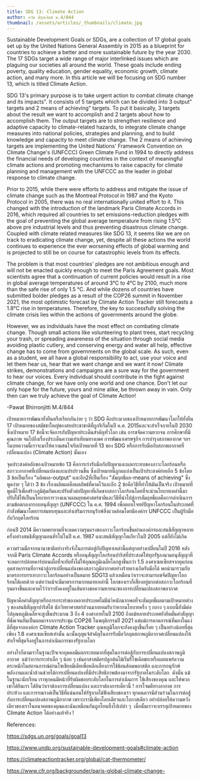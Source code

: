 ```yaml
---
title: SDG 13: Climate Action
author: ภวัต พิรุณจิตต์ ม.4/844
thumbnail: /assets/articles/_thumbnails/climate.jpg
---
```


Sustainable Development Goals or SDGs, are a collection of 17 global
goals set up by the United Nations General Assembly in 2015 as a
blueprint for countries to achieve a better and more sustainable future
by the year 2030. The 17 SDGs target a wide range of major interlinked
issues which are plaguing our societies all around the world. These
goals include ending poverty, quality education, gender equality,
economic growth, climate action, and many more. In this article we will
be focusing on SDG number 13, which is titled Climate Action.

SDG 13's primary purpose is to take urgent
action to combat climate change and its impacts". It consists of 5
targets which can be divided into 3 output" targets and 2
means of achieving" targets. To put it basically, 3
targets about the result we want to accomplish and 2 targets about how
to accomplish them. The output targets are to strengthen resilience and
adaptive capacity to climate-related hazards, to integrate climate
change measures into national policies, strategies and planning, and to
build knowledge and capacity to meet climate change. The 2 means of
achieving targets are implementing the United Nations'
Framework Convention on Climate Change's (UNFCCC) Green
Climate Fund in 1994 to directly address the financial needs of
developing countries in the context of meaningful climate actions and
promoting mechanisms to raise capacity for climate planning and
management with the UNFCCC as the leader in global response to climate
change.

Prior to 2015, while there were efforts to address and mitigate the
issue of climate change such as the Montreal Protocol in 1987 and the
Kyoto Protocol in 2005, there was no real internationally united effort
to it. This changed with the introduction of the landmark Paris Climate
Accords in 2016, which required all countries to set emissions-reduction
pledges with the goal of preventing the global average temperature from
rising 1.5°C above pre industrial levels and thus preventing disastrous
climate change. Coupled with climate related measures like SDG 13, it
seems like we are on track to eradicating climate change, yet, despite
all these actions the world continues to experience the ever worsening
effects of global warming and is projected to still be on course for
catastrophic levels from its effects.

The problem is that most countries' pledges are not
ambitious enough and will not be enacted quickly enough to meet the
Paris Agreement goals. Most scientists agree that a continuation of
current policies would result in a rise in global average temperatures
of around 3°C to 4°C by 2100, much more than the safe rise of only 1.5
°C. And while dozens of countries have submitted bolder pledges as a
result of the COP26 summit in November 2021, the most optimistic
forecast by Climate Action Tracker still forecasts a 1.8°C rise in
temperatures. Therefore, the key to successfully solving the climate
crisis lies within the actions of governments around the globe.

However, we as individuals have the most effect on combating climate
change. Though small actions like volunteering to plant trees, start
recycling your trash, or spreading awareness of the situation through
social media avoiding plastic cutlery, and conserving energy and water
all help, effective change has to come from governments on the global
scale. As such, even as a student, we all have a global responsibility
to act, use your voice and let them hear us, hear that we want change
and we want it now! Climate strikes, demonstrations and campaigns are a
sure way for the government to hear our voices. Every individual should
contribute in the fight against climate change, for we have only one
world and one chance. Don't let our only hope for the
future, yours and mine alike, be thrown away in vain. Only then can we
truly achieve the goal of Climate Action!

-Pawat Bhirronjitti M.4/844

เป้าหมายการพัฒนายั่งยืนหรือเรียกกันง่าย ๆ ว่า SDG
คือประมวลของเป้าหมายการพัฒนาโลกให้ยั่งยืน 17
เป้าหมายของสมัชชาใหญ่ของสหประชาชาติที่ถูกริเริ่มในปี ค.ศ.
2015และจะสำเร็จภายในปี 2030 ซึ่งเป้าหมาย 17
ข้อนี้จะจัดการกับปัญหาประเด็นสำคัญทั่วโลก เช่น การขจัดความยากจน
การศึกษาที่มีคุณภาพ จนไปถึงเรื่องประเด็นความเท่าเทียมทางเพศ
การพัฒนาเศรษฐกิจ การบำรุงสภาพอากาศ ฯลฯ
ในบทความนี้เราจะมาให้ความสนใจกับเป้าหมายที่ 13 ของ SDG
หรือการรับมือกับสภาพอากาศที่เปลี่ยนเแปลง (Climate Action) นั้นเอง

จุดประสงค์หลักของเป้าหมายข้อ 13
คือการเร่งรับมือกับปัญหาและผลกระทบของภาวะโลกร้อนหรือสภาวะอากาศที่เปลี่ยนแปลงและแปรปรวนขึ้น
ซึ่งเป้าหมายนี้ถูกแแบ่งเป็นเป้าประสงค์ย่อยอีก 5 ข้อโดย 3
ข้อเป็นเรื่อง "ผลิตผล-output" และอีก2ที่เป็นเรื่อง "สัมฤทธิ์ผล-means of
achieving" ซึ่งพูดง่าย ๆ ได้ว่า 3 ข้อ
เรื่องผลิตผลคือผลลัพธ์ที่คาดไว้และอีก 2 ข้อคือวิธีที่ทำให้มันเป็นจริง
เป้าหมายที่พูดมีไว้เพื่อสร้างภูมิคุ้มกันและปรับตัวต่อปัญหาที่เกิดขากสภาวโลกร้อนโดยที่จะนำนโยบายเหล่านี้มาปรับใช้ให้เป็นนโยบายการวางแนวแผนยุทธศาสตร์ชาติและวีธีที่นำไปสู่การสัมฤทธิ์ผลคือการดำเนินการตามข้อตกลงกรอบอนุสัญญา
(UNFCCC) ใน ค.ศ. 1994
เพื่อตอบโจทย์ปัญหาโลกร้อนในประเทศที่กำลังพัฒนาโดยการสมทบทุนและส่งเสริมการอนุรักษ์สิ่งแวดล้อมโดยมีองค์กร
UNFCCC เป็นผู้รับมือกับวิกฤตโลกร้อน

ก่อนปี 2014
มีความพยายามที่จะลดความรุนแรงของภาวะโลกร้อนขึ้นผ่านองค์กรและสนธิสัญญาหลายครั้งอย่างสนธิสัญญามอนทีรโน่ในปี
ค.ศ. 1987 และสนธิสัญญาโตเกียวในปี 2005 แต่ก็ยังไม่เกิด

ความร่วมมือจากนานาชาติอย่างจริงจังในการต่อสู่กับปัญหาเหล่านี้แต่ทุกอย่างเปลี่ยนในปี
2016 หลังจากมี Paris Climate Accords
หรืออนุสัญญาโลกร้อนปาริสที่ประสงค์ให้ทุกรัฐลงนามอนุสัญญาที่จะลดการปล่อยคาร์บ่อนเผื่อที่จะยับยั้งไม่ให้อุณหภูมิเฉลี่ยโลกสูงขึ้นกว่า
1.5
องศาเซลเซียสจากยุคก่อนอุตสาหกรรมที่อาจนำสู่การเปลี่ยนแปลงของสภาวภูมิอากาศอย่างร้ายแรงเกิดรับมือได้
พอนำมารวมกับมาตรการบรรเทาภาวะโลกร้อนอย่างเป็นหมาย SDG13
แล้วเหมือนว่าเราจะสามารถขจัดปัญหาโลกร้อนได้เลยด้วย
แต่ทว่าแม้จะมีมาตรการมากหมายเหล่านี้
โลกของเราก็เสี่ยงอยู่มากต่อสภาวะโลกร้อนที่รุนแรงขึ้นและคาดไว้ว่าเรายังคงอยู่ในเส้นทางขอความหายนะของการเปลี่ยนแปลงสภาพอากาศ

ปัญหาคือคำสัญญาหรือการกระทำของหลายประเทศไม่มีนำ้หนักมากพอที่จะสัมฤทธิ์ผลตามเป้าหมายต่าง
ๆ ของสนธิสัญญาปาริสได้ นักวิทยาศาสตร์ส่วนมากยอมรับว่าหากนโยบายครึ่ง ๆ
กลาง ๆ แบบนี้ยังมีต่อไปอุณหภูมิเฉลี่ยจะสูงขึ้นประมาณ 3 ถึง 4 องศาภายในปี
2100 ถึงแม้หลายประเทศยังยึดมั่นคำสัญญาที่ชัดเจนอันเป็นผลมาจากการประชุม
COP26 ในพฤติกรรมปี 2021 แต่แม้การคาดการณ์ที่มองในแง่ดีที่สุดจากองค์กร
Climate Action Tracker อุณหภูมิโลกจะยังคงสูงขึ้นเรื่อย ๆ
เป็นอย่างน้อยที่สุดเพียง 1.8 องศาเซลเซียสเท่านั้น
ฉะนั้นกุญแจ้สำคัญในการรับมือวิกฤตสภาพภูมิอากาศเปลี่ยนแปลงให้สำเร็จที่สุดจึงอยู่ในการดำเนินการของรัฐบาลโลก

อย่างไรก็ตามเราในฐานะปัจเจกบุคคลมีผลกระทบมากที่สุดในการต่อสู้กับการเปลี่ยนแปลงสภาพภูมิอากาศ 
แม้ว่าการกระทำเล็ก ๆ น้อย ๆ
เช่นอาสาสมัครปลูกต้นไม้เริ่มรีไซเคิลขยะหรือเผยแพร่ความตระหนักในสถานการณ์ผ่านโซเชียลมีเดียเพื่อหลีกเลี่ยงการใช้ช้อนส้อมพลาสติก
และการอนุรักษ์พลังงานและน้ำล้วนช่วยได้การเปลี่ยนแปลงที่มีประสิทธิภาพต้องมาจากรัฐบาลในระดับโลก 
ดังนั้น แม้ในฐานะนักเรียน
เราทุกคนมีหน้าที่รับผิดชอบระดับโลกในการดำเนินการ ใช้เสียงของคุณ
และให้พวกเขาได้ยินเรา ได้ยินว่าเราต้องการเปลี่ยนแปลง
และเราต้องการเดี๋ยวนี้ ! การโจมตีทางอากาศ การประท้วง
และการรณรงค์เป็นวิธีที่แน่นอนให้รัฐบาลได้ฟังเสียงของเรา ทุกคนควรมีส่วนร่วมในการต่อสู้กับการเปลี่ยนแปลงสภาพภูมิอากาศ
เพราะเรามีเพียงโลกเดียวและโอกาสเดียว อย่าปล่อยให้ความหวังเดียวของเราในอนาคตของคุณและฉันเหมือนกันถูกโยนทิ้งไปเปล่า
ๆ  เมื่อนั้นเราจะบรรลุเป้าหมายของ Climate Action ได้อย่างแท้จริง !

References:

https://sdgs.un.org/goals/goal13

https://www.undp.org/sustainable-development-goals#climate-action

https://climateactiontracker.org/global/cat-thermometer/

https://www.cfr.org/backgrounder/paris-global-climate-change-
